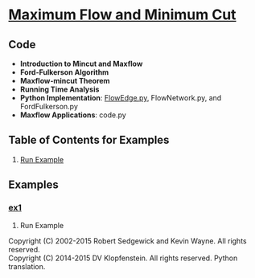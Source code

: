 # [Maximum Flow and Minimum Cut](http://algs4.cs.princeton.edu/64maxflow)

## Code
  * **Introduction to Mincut and Maxflow**    
  * **Ford-Fulkerson Algorithm**
  * **Maxflow-mincut Theorem**
  * **Running Time Analysis**
  * **Python Implementation**:
    [FlowEdge.py](../py/AlgsSedgewickWayne/FlowEdge.py), 
    FlowNetwork.py, and
    FordFulkerson.py
  * **Maxflow Applications**: code.py

## Table of Contents for Examples
  1. [Run Example](#ex1)

## Examples 
### [ex1](#table-of-contents-for-examples)
1. Run Example

Copyright (C) 2002-2015 Robert Sedgewick and Kevin Wayne.  All rights reserved.    
Copyright (C) 2014-2015 DV Klopfenstein. All rights reserved. Python translation.
